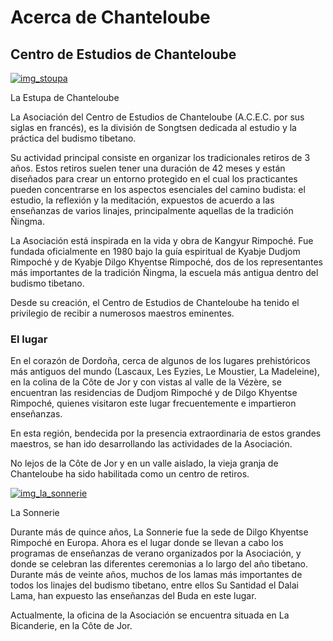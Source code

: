 #  Acerca de Chanteloube 

##  Centro de Estudios de Chanteloube 

[ ![img_stoupa](/images/img_stoupa-150x150.jpg) ](http://www.songtsen.org/chanteloube/wp-content/uploads/sites/5/2013/11/img_stoupa.jpg)

La Estupa de Chanteloube 

La Asociación del Centro de Estudios de Chanteloube (A.C.E.C. por sus siglas en francés), es la división de Songtsen dedicada al estudio y la práctica del budismo tibetano. 

Su actividad principal consiste en organizar los tradicionales retiros de 3 años. Estos retiros suelen tener una duración de 42 meses y están diseñados para crear un entorno protegido en el cual los practicantes pueden concentrarse en los aspectos esenciales del camino budista: el estudio, la reflexión y la meditación, expuestos de acuerdo a las enseñanzas de varios linajes, principalmente aquellas de la tradición Ñingma. 

La Asociación está inspirada en la vida y obra de Kangyur Rimpoché. Fue fundada oficialmente en 1980 bajo la guía espiritual de Kyabje Dudjom Rimpoché y de Kyabje Dilgo Khyentse Rimpoché, dos de los representantes más importantes de la tradición Ñingma, la escuela más antigua dentro del budismo tibetano. 

Desde su creación, el Centro de Estudios de Chanteloube ha tenido el privilegio de recibir a numerosos maestros eminentes. 

###  El lugar 

En el corazón de Dordoña, cerca de algunos de los lugares prehistóricos más antiguos del mundo (Lascaux, Les Eyzies, Le Moustier, La Madeleine), en la colina de la Côte de Jor y con vistas al valle de la Vézère, se encuentran las residencias de Dudjom Rimpoché y de Dilgo Khyentse Rimpoché, quienes visitaron este lugar frecuentemente e impartieron enseñanzas. 

En esta región, bendecida por la presencia extraordinaria de estos grandes maestros, se han ido desarrollando las actividades de la Asociación. 

No lejos de la Côte de Jor y en un valle aislado, la vieja granja de Chanteloube ha sido habilitada como un centro de retiros. 

  


[ ![img_la_sonnerie](/images/img_la_sonnerie-150x150.jpg) ](http://www.songtsen.org/chanteloube/wp-content/uploads/sites/5/2013/11/img_la_sonnerie.jpg)

La Sonnerie 

Durante más de quince años, La Sonnerie fue la sede de Dilgo Khyentse Rimpoché en Europa. Ahora es el lugar donde se llevan a cabo los programas de enseñanzas de verano organizados por la Asociación, y donde se celebran las diferentes ceremonias a lo largo del año tibetano. Durante más de veinte años, muchos de los lamas más importantes de todos los linajes del budismo tibetano, entre ellos Su Santidad el Dalai Lama, han expuesto las enseñanzas del Buda en este lugar. 

Actualmente, la oficina de la Asociación se encuentra situada en La Bicanderie, en la Côte de Jor. 
